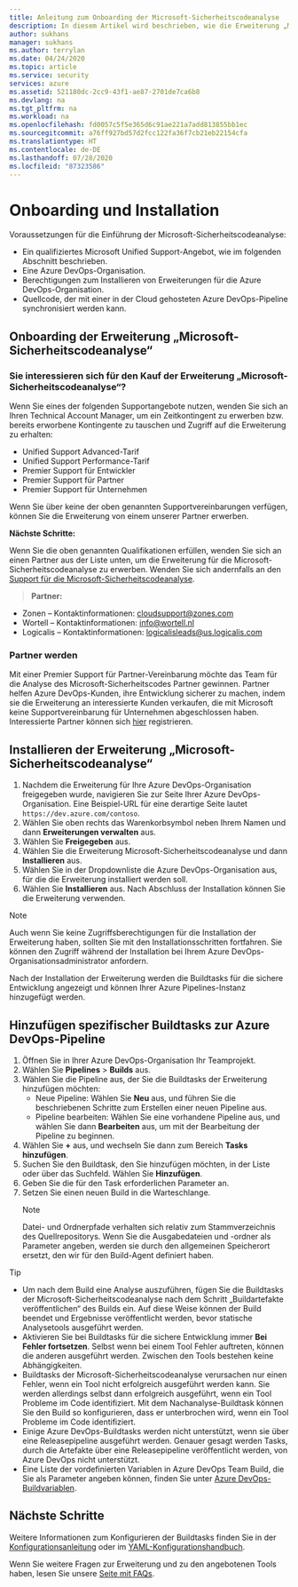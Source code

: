 ```yaml
---
title: Anleitung zum Onboarding der Microsoft-Sicherheitscodeanalyse
description: In diesem Artikel wird beschrieben, wie die Erweiterung „Microsoft-Sicherheitscodeanalyse“ installiert wird.
author: sukhans
manager: sukhans
ms.author: terrylan
ms.date: 04/24/2020
ms.topic: article
ms.service: security
services: azure
ms.assetid: 521180dc-2cc9-43f1-ae87-2701de7ca6b8
ms.devlang: na
ms.tgt_pltfrm: na
ms.workload: na
ms.openlocfilehash: fd0057c5f5e365d6c91ae221a7add813855bb1ec
ms.sourcegitcommit: a76ff927bd57d2fcc122fa36f7cb21eb22154cfa
ms.translationtype: HT
ms.contentlocale: de-DE
ms.lasthandoff: 07/28/2020
ms.locfileid: "87323586"
---
```

# <a name="onboarding-and-installing"></a>Onboarding und Installation

Voraussetzungen für die Einführung der Microsoft-Sicherheitscodeanalyse:

- Ein qualifiziertes Microsoft Unified Support-Angebot, wie im folgenden Abschnitt beschrieben.
- Eine Azure DevOps-Organisation.
- Berechtigungen zum Installieren von Erweiterungen für die Azure DevOps-Organisation.
- Quellcode, der mit einer in der Cloud gehosteten Azure DevOps-Pipeline synchronisiert werden kann.

## <a name="onboarding-the-microsoft-security-code-analysis-extension"></a>Onboarding der Erweiterung „Microsoft-Sicherheitscodeanalyse“

### <a name="interested-in-purchasing-the-microsoft-security-code-analysis-extension"></a>Sie interessieren sich für den Kauf der Erweiterung „Microsoft-Sicherheitscodeanalyse“?

Wenn Sie eines der folgenden Supportangebote nutzen, wenden Sie sich an Ihren Technical Account Manager, um ein Zeitkontingent zu erwerben bzw. bereits erworbene Kontingente zu tauschen und Zugriff auf die Erweiterung zu erhalten:

- Unified Support Advanced-Tarif
- Unified Support Performance-Tarif
- Premier Support für Entwickler
- Premier Support für Partner
- Premier Support für Unternehmen

Wenn Sie über keine der oben genannten Supportvereinbarungen verfügen, können Sie die Erweiterung von einem unserer Partner erwerben.

**Nächste Schritte:**

Wenn Sie die oben genannten Qualifikationen erfüllen, wenden Sie sich an einen Partner aus der Liste unten, um die Erweiterung für die Microsoft-Sicherheitscodeanalyse zu erwerben. Wenden Sie sich andernfalls an den [Support für die Microsoft-Sicherheitscodeanalyse](mailto:mscahelp@microsoft.com?Subject=Microsoft%20Security%20Code%20Analysis%20Support%20Request).

>**Partner:**

- Zonen – Kontaktinformationen: cloudsupport@zones.com
- Wortell – Kontaktinformationen: info@wortell.nl
- Logicalis – Kontaktinformationen: logicalisleads@us.logicalis.com

### <a name="become-a-partner"></a>Partner werden

Mit einer Premier Support für Partner-Vereinbarung möchte das Team für die Analyse des Microsoft-Sicherheitscodes Partner gewinnen. Partner helfen Azure DevOps-Kunden, ihre Entwicklung sicherer zu machen, indem sie die Erweiterung an interessierte Kunden verkaufen, die mit Microsoft keine Supportvereinbarung für Unternehmen abgeschlossen haben. Interessierte Partner können sich [hier](http://www.microsoftpartnersupport.com/msrd/opin) registrieren.

## <a name="installing-the-microsoft-security-code-analysis-extension"></a>Installieren der Erweiterung „Microsoft-Sicherheitscodeanalyse“

1. Nachdem die Erweiterung für Ihre Azure DevOps-Organisation freigegeben wurde, navigieren Sie zur Seite Ihrer Azure DevOps-Organisation. Eine Beispiel-URL für eine derartige Seite lautet `https://dev.azure.com/contoso`.
1. Wählen Sie oben rechts das Warenkorbsymbol neben Ihrem Namen und dann **Erweiterungen verwalten** aus.
1. Wählen Sie **Freigegeben** aus.
1. Wählen Sie die Erweiterung Microsoft-Sicherheitscodeanalyse und dann **Installieren** aus.
1. Wählen Sie in der Dropdownliste die Azure DevOps-Organisation aus, für die die Erweiterung installiert werden soll.
1. Wählen Sie **Installieren** aus. Nach Abschluss der Installation können Sie die Erweiterung verwenden.

>[!NOTE]
> Auch wenn Sie keine Zugriffsberechtigungen für die Installation der Erweiterung haben, sollten Sie mit den Installationsschritten fortfahren. Sie können den Zugriff während der Installation bei Ihrem Azure DevOps-Organisationsadministrator anfordern.

Nach der Installation der Erweiterung werden die Buildtasks für die sichere Entwicklung angezeigt und können Ihrer Azure Pipelines-Instanz hinzugefügt werden.

## <a name="adding-specific-build-tasks-to-your-azure-devops-pipeline"></a>Hinzufügen spezifischer Buildtasks zur Azure DevOps-Pipeline

1. Öffnen Sie in Ihrer Azure DevOps-Organisation Ihr Teamprojekt.
1. Wählen Sie **Pipelines** > **Builds** aus.
1. Wählen Sie die Pipeline aus, der Sie die Buildtasks der Erweiterung hinzufügen möchten:
   - Neue Pipeline: Wählen Sie **Neu** aus, und führen Sie die beschriebenen Schritte zum Erstellen einer neuen Pipeline aus.
   - Pipeline bearbeiten: Wählen Sie eine vorhandene Pipeline aus, und wählen Sie dann **Bearbeiten** aus, um mit der Bearbeitung der Pipeline zu beginnen.
1. Wählen Sie **+** aus, und wechseln Sie dann zum Bereich **Tasks hinzufügen**.
1. Suchen Sie den Buildtask, den Sie hinzufügen möchten, in der Liste oder über das Suchfeld. Wählen Sie **Hinzufügen**.
1. Geben Sie die für den Task erforderlichen Parameter an.
1. Setzen Sie einen neuen Build in die Warteschlange.
   >[!NOTE]
   >Datei- und Ordnerpfade verhalten sich relativ zum Stammverzeichnis des Quellrepositorys. Wenn Sie die Ausgabedateien und -ordner als Parameter angeben, werden sie durch den allgemeinen Speicherort ersetzt, den wir für den Build-Agent definiert haben.

> [!TIP]
>
> - Um nach dem Build eine Analyse auszuführen, fügen Sie die Buildtasks der Microsoft-Sicherheitscodeanalyse nach dem Schritt „Buildartefakte veröffentlichen“ des Builds ein. Auf diese Weise können der Build beendet und Ergebnisse veröffentlicht werden, bevor statische Analysetools ausgeführt werden.
> - Aktivieren Sie bei Buildtasks für die sichere Entwicklung immer **Bei Fehler fortsetzen**. Selbst wenn bei einem Tool Fehler auftreten, können die anderen ausgeführt werden. Zwischen den Tools bestehen keine Abhängigkeiten.
> - Buildtasks der Microsoft-Sicherheitscodeanalyse verursachen nur einen Fehler, wenn ein Tool nicht erfolgreich ausgeführt werden kann. Sie werden allerdings selbst dann erfolgreich ausgeführt, wenn ein Tool Probleme im Code identifiziert. Mit dem Nachanalyse-Buildtask können Sie den Build so konfigurieren, dass er unterbrochen wird, wenn ein Tool Probleme im Code identifiziert.
> - Einige Azure DevOps-Buildtasks werden nicht unterstützt, wenn sie über eine Releasepipeline ausgeführt werden. Genauer gesagt werden Tasks, durch die Artefakte über eine Releasepipeline veröffentlicht werden, von Azure DevOps nicht unterstützt.
> - Eine Liste der vordefinierten Variablen in Azure DevOps Team Build, die Sie als Parameter angeben können, finden Sie unter [Azure DevOps-Buildvariablen](https://docs.microsoft.com/azure/devops/pipelines/build/variables?tabs=batch&view=vsts).

## <a name="next-steps"></a>Nächste Schritte

Weitere Informationen zum Konfigurieren der Buildtasks finden Sie in der [Konfigurationsanleitung](security-code-analysis-customize.md) oder im [YAML-Konfigurationshandbuch](yaml-configuration.md).

Wenn Sie weitere Fragen zur Erweiterung und zu den angebotenen Tools haben, lesen Sie unsere [Seite mit FAQs](security-code-analysis-faq.md).
